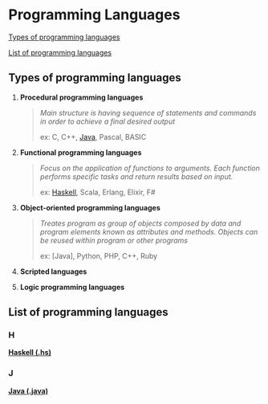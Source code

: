 # Programming Languages 
[Types of programming languages](#types-of-programming-languages)

[List of programming languages](#list-of-programming-languages)

## Types of programming languages
1. **Procedural programming languages**
    
    > _Main structure is having sequence of statements and commands in order to achieve a final desired output_
    > 
    > ex: C, C++, [Java](/Programming%20languages%20and%20logic/Java), Pascal, BASIC

2. **Functional programming languages**
    
    > _Focus on the application of functions to arguments. Each function performs specific tasks and return results based on input._ 
    >
    > ex: [Haskell](/Programming%20languages%20and%20logic/Haskell), Scala, Erlang, Elixir, F#

3. **Object-oriented programming languages**

    > _Treates program as group of objects composed by data and program elements known as attributes and methods. Objects can be reused within program or other programs_
    > 
    > ex: [Java], Python, PHP, C++, Ruby
4. **Scripted languages**

5. **Logic programming languages**


## List of programming languages
### H
[**Haskell (.hs)**](/Programming%20languages%20and%20logic/Haskell)

### J
[**Java (.java)**](/Programming%20languages%20and%20logic/Java)


